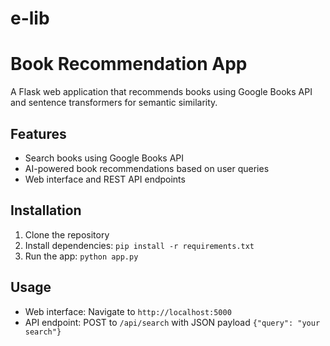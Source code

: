 # e-lib
# Book Recommendation App
A Flask web application that recommends books using Google Books API and sentence transformers for semantic similarity.
## Features
- Search books using Google Books API
- AI-powered book recommendations based on user queries
- Web interface and REST API endpoints

## Installation
1. Clone the repository
2. Install dependencies: `pip install -r requirements.txt`
3. Run the app: `python app.py`

## Usage
- Web interface: Navigate to `http://localhost:5000`
- API endpoint: POST to `/api/search` with JSON payload `{"query": "your search"}`
